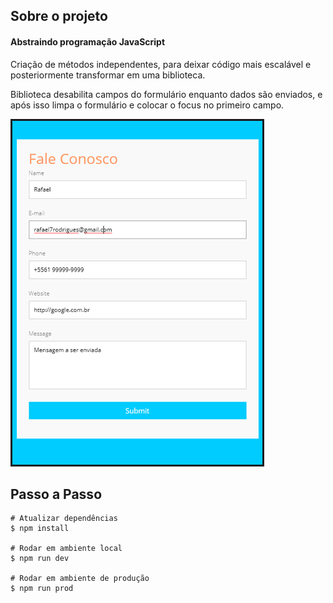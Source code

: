 ## Sobre o projeto

#### Abstraindo programação JavaScript
Criação de métodos independentes, para deixar código mais escalável e posteriormente transformar em uma biblioteca.

Biblioteca desabilita campos do formulário enquanto dados são enviados, e após isso limpa o formulário e colocar o focus no primeiro campo.

<img border="3" src="src/images/prints/1-form.png">


## Passo a Passo 
```
# Atualizar dependências
$ npm install

# Rodar em ambiente local
$ npm run dev

# Rodar em ambiente de produção
$ npm run prod
```
